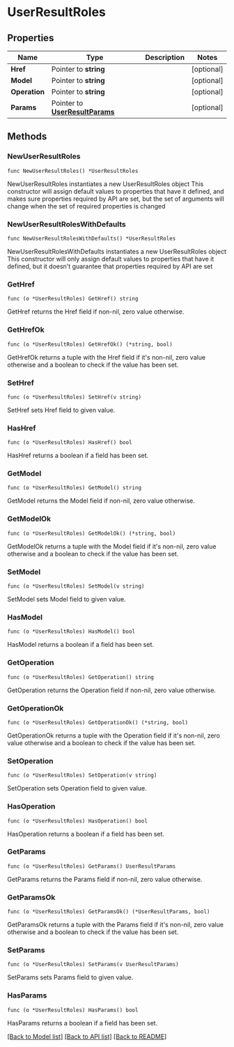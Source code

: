 # UserResultRoles

## Properties

Name | Type | Description | Notes
------------ | ------------- | ------------- | -------------
**Href** | Pointer to **string** |  | [optional] 
**Model** | Pointer to **string** |  | [optional] 
**Operation** | Pointer to **string** |  | [optional] 
**Params** | Pointer to [**UserResultParams**](UserResultParams.md) |  | [optional] 

## Methods

### NewUserResultRoles

`func NewUserResultRoles() *UserResultRoles`

NewUserResultRoles instantiates a new UserResultRoles object
This constructor will assign default values to properties that have it defined,
and makes sure properties required by API are set, but the set of arguments
will change when the set of required properties is changed

### NewUserResultRolesWithDefaults

`func NewUserResultRolesWithDefaults() *UserResultRoles`

NewUserResultRolesWithDefaults instantiates a new UserResultRoles object
This constructor will only assign default values to properties that have it defined,
but it doesn't guarantee that properties required by API are set

### GetHref

`func (o *UserResultRoles) GetHref() string`

GetHref returns the Href field if non-nil, zero value otherwise.

### GetHrefOk

`func (o *UserResultRoles) GetHrefOk() (*string, bool)`

GetHrefOk returns a tuple with the Href field if it's non-nil, zero value otherwise
and a boolean to check if the value has been set.

### SetHref

`func (o *UserResultRoles) SetHref(v string)`

SetHref sets Href field to given value.

### HasHref

`func (o *UserResultRoles) HasHref() bool`

HasHref returns a boolean if a field has been set.

### GetModel

`func (o *UserResultRoles) GetModel() string`

GetModel returns the Model field if non-nil, zero value otherwise.

### GetModelOk

`func (o *UserResultRoles) GetModelOk() (*string, bool)`

GetModelOk returns a tuple with the Model field if it's non-nil, zero value otherwise
and a boolean to check if the value has been set.

### SetModel

`func (o *UserResultRoles) SetModel(v string)`

SetModel sets Model field to given value.

### HasModel

`func (o *UserResultRoles) HasModel() bool`

HasModel returns a boolean if a field has been set.

### GetOperation

`func (o *UserResultRoles) GetOperation() string`

GetOperation returns the Operation field if non-nil, zero value otherwise.

### GetOperationOk

`func (o *UserResultRoles) GetOperationOk() (*string, bool)`

GetOperationOk returns a tuple with the Operation field if it's non-nil, zero value otherwise
and a boolean to check if the value has been set.

### SetOperation

`func (o *UserResultRoles) SetOperation(v string)`

SetOperation sets Operation field to given value.

### HasOperation

`func (o *UserResultRoles) HasOperation() bool`

HasOperation returns a boolean if a field has been set.

### GetParams

`func (o *UserResultRoles) GetParams() UserResultParams`

GetParams returns the Params field if non-nil, zero value otherwise.

### GetParamsOk

`func (o *UserResultRoles) GetParamsOk() (*UserResultParams, bool)`

GetParamsOk returns a tuple with the Params field if it's non-nil, zero value otherwise
and a boolean to check if the value has been set.

### SetParams

`func (o *UserResultRoles) SetParams(v UserResultParams)`

SetParams sets Params field to given value.

### HasParams

`func (o *UserResultRoles) HasParams() bool`

HasParams returns a boolean if a field has been set.


[[Back to Model list]](../README.md#documentation-for-models) [[Back to API list]](../README.md#documentation-for-api-endpoints) [[Back to README]](../README.md)


